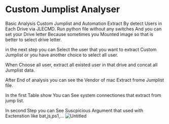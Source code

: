 # Custom Jumplist Analyser
Basic Analysis Custom Jumplist and Automation Extract By detect Users in Each Drive via JLECMD. 
Run python file without any switches And you can set your Drive letter Because sometimes you Mounted image so that is better to select drive letter.

in the next step you can Select the user that you want to extract Custom Jumplist or you have another choice to select all user.

When Choose all user, extract all existed user in that drive and concat all Jumplist data.

After End of analysis you can see the Vendor of mac Extract frome Jumplist file.

In the first Table show You can See system connectiones that extract from jump list.


In second Step you can See Suscpicious Argument that used with Exctenstion like bat,js,ps1,...
![Untitled](https://user-images.githubusercontent.com/93570672/160122418-9011d09f-283e-4cb5-a3a4-3e01de3222e2.jpg)
